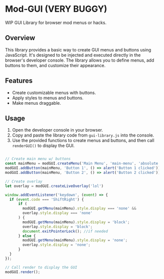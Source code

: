 # Mod-GUI (VERY BUGGY)
WIP GUI Library for browser mod menus or hacks.

## Overview

This library provides a basic way to create GUI menus and buttons using JavaScript. It's designed to be injected and executed directly in the browser's developer console. The library allows you to define menus, add buttons to them, and customize their appearance.

## Features

- Create customizable menus with buttons.
- Apply styles to menus and buttons.
- Make menus draggable.

## Usage

1. Open the developer console in your browser.
2. Copy and paste the library code from `gui-library.js` into the console.
3. Use the provided functions to create menus and buttons, and then call `renderGUI()` to display the GUI.

```javascript

// Create main menu w/ buttons
const mainMenu = modGUI.createMenu('Main Menu', 'main-menu', 'absolute', '20px', '20px');
modGUI.addButton(mainMenu, 'Button 1', () => alert('Button 1 clicked'));
modGUI.addButton(mainMenu, 'Button 2', () => alert('Button 2 clicked'));

// Create overlay
let overlay = modGUI.createLiveOverlay('lol')

window.addEventListener('keydown', (event) => {
  if (event.code === 'ShiftRight') {
      if (
        modGUI.getMenu(mainMenu).style.display === 'none' &&
        overlay.style.display === 'none'
      ) {
        modGUI.getMenu(mainMenu).style.display = 'block';
        overlay.style.display = 'block';
        document.exitPointerLock(); //if needed
      } else {
        modGUI.getMenu(mainMenu).style.display = 'none';
        overlay.style.display = 'none';
      }
  }
});

// Call render to display the GUI
modGUI.render();

```
